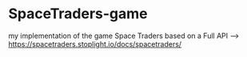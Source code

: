 # SpaceTraders-game

my implementation of the game Space Traders based on a Full API --> https://spacetraders.stoplight.io/docs/spacetraders/


